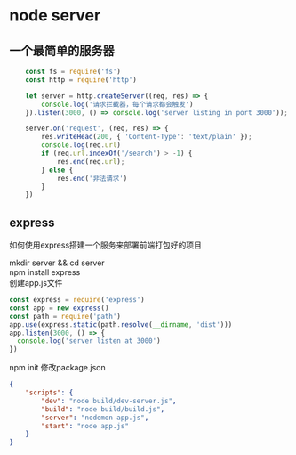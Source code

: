 # node server

## 一个最简单的服务器
```js
    const fs = require('fs')
    const http = require('http')

    let server = http.createServer((req, res) => {
        console.log('请求拦截器，每个请求都会触发')
    }).listen(3000, () => console.log('server listing in port 3000'));

    server.on('request', (req, res) => {
        res.writeHead(200, { 'Content-Type': 'text/plain' });
        console.log(req.url)
        if (req.url.indexOf('/search') > -1) {
            res.end(req.url);
        } else {
            res.end('非法请求')
        }
    })
```
## express
如何使用express搭建一个服务来部署前端打包好的项目

mkdir server && cd server</br>
npm install express</br>
创建app.js文件</br>
```js
const express = require('express')
const app = new express()
const path = require('path')
app.use(express.static(path.resolve(__dirname, 'dist')))
app.listen(3000, () => {
  console.log('server listen at 3000')
})
```
npm init
修改package.json
```json
{
    "scripts": {
        "dev": "node build/dev-server.js",
        "build": "node build/build.js",
        "server": "nodemon app.js",
        "start": "node app.js"
    }
}
```